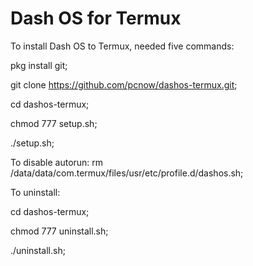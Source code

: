 # Dash OS for Termux
To install Dash OS to Termux, needed five commands:

pkg install git;

git clone https://github.com/pcnow/dashos-termux.git;

cd dashos-termux;

chmod 777 setup.sh;

./setup.sh;

To disable autorun:
rm /data/data/com.termux/files/usr/etc/profile.d/dashos.sh;

To uninstall:

cd dashos-termux;

chmod 777 uninstall.sh;

./uninstall.sh;


